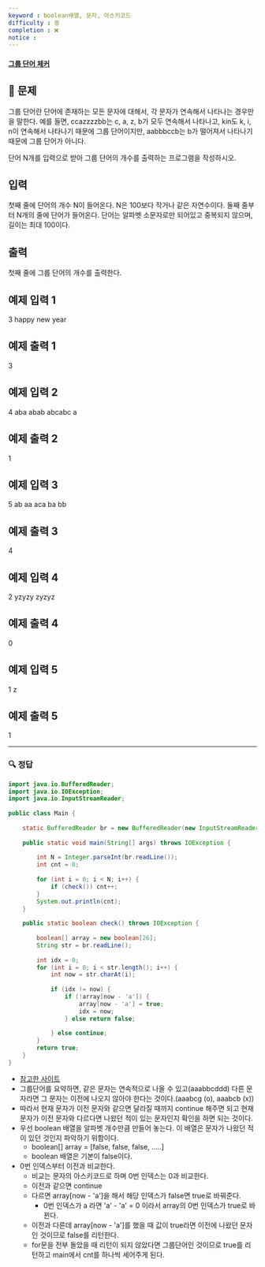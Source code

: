 ```yaml
---
keyword : boolean배열, 문자, 아스키코드
difficulty : 중
completion : ❌
notice : 
---
```


#### [그룹 단어 체커](https://www.acmicpc.net/problem/1316)

## 📝 문제

그룹 단어란 단어에 존재하는 모든 문자에 대해서, 각 문자가 연속해서 나타나는 경우만을 말한다. 예를 들면, ccazzzzbb는 c, a, z, b가 모두 연속해서 나타나고, kin도 k, i, n이 연속해서 나타나기 때문에 그룹 단어이지만, aabbbccb는 b가 떨어져서 나타나기 때문에 그룹 단어가 아니다.

단어 N개를 입력으로 받아 그룹 단어의 개수를 출력하는 프로그램을 작성하시오.

## 입력

첫째 줄에 단어의 개수 N이 들어온다. N은 100보다 작거나 같은 자연수이다. 둘째 줄부터 N개의 줄에 단어가 들어온다. 단어는 알파벳 소문자로만 되어있고 중복되지 않으며, 길이는 최대 100이다.

## 출력

첫째 줄에 그룹 단어의 개수를 출력한다.

## 예제 입력 1

3
happy
new
year

## 예제 출력 1

3

## 예제 입력 2

4
aba
abab
abcabc
a

## 예제 출력 2 

1

## 예제 입력 3 

5
ab
aa
aca
ba
bb

## 예제 출력 3

4

## 예제 입력 4 

2
yzyzy
zyzyz

## 예제 출력 4
0

## 예제 입력 5 

1
z

## 예제 출력 5 

1

---

### 🔍 정답

```java
import java.io.BufferedReader;  
import java.io.IOException;  
import java.io.InputStreamReader;  
  
public class Main {  
  
    static BufferedReader br = new BufferedReader(new InputStreamReader(System.in));  
  
    public static void main(String[] args) throws IOException {  
  
        int N = Integer.parseInt(br.readLine());  
        int cnt = 0;  
  
        for (int i = 0; i < N; i++) {  
            if (check()) cnt++;  
        }  
        System.out.println(cnt);  
    }  
  
    public static boolean check() throws IOException {  
  
        boolean[] array = new boolean[26];  
        String str = br.readLine();  
  
        int idx = 0;  
        for (int i = 0; i < str.length(); i++) {  
            int now = str.charAt(i);  
  
            if (idx != now) {  
                if (!array[now - 'a']) {  
                    array[now - 'a'] = true;  
                    idx = now;  
                } else return false;  
  
            } else continue;  
        }  
        return true;  
    }  
}
```
- [참고한 사이트](https://st-lab.tistory.com/69)
- 그룹단어를 요약하면, 같은 문자는 연속적으로 나올 수 있고(aaabbcddd) 다른 문자라면 그 문자는 이전에 나오지 않아야 한다는 것이다.(aaabcg (o), aaabcb (x))
- 따라서 현재 문자가 이전 문자와 같으면 달라질 때까지 continue 해주면 되고 현재 문자가 이전 문자와 다르다면 나왔던 적이 있는 문자인지 확인을 하면 되는 것이다.
- 우선 boolean 배열을 알파벳 개수만큼 만들어 놓는다. 이 배열은 문자가 나왔던 적이 있던 것인지 파악하기 위함이다.
	- boolean[] array = [false, false, false, .....]
	- boolean 배열은 기본이 false이다.
- 0번 인덱스부터 이전과 비교한다.
	- 비교는 문자의 아스키코드로 하며 0번 인덱스는 0과 비교한다.
	- 이전과 같으면 continue
	- 다르면 array[now - 'a']을 해서 해당 인덱스가 false면 true로 바꿔준다.
		- 0번 인덱스가 a 라면 'a' - 'a' = 0 이라서 array의 0번 인덱스가 true로 바뀐다.
	- 이전과 다른데 array[now - 'a']를 했을 때 값이 true라면 이전에 나왔던 문자인 것이므로 false를 리턴한다.
	- for문을 전부 돌았을 때 리턴이 되지 않았다면 그룹단어인 것이므로 true를 리턴하고 main에서 cnt를 하나씩 세어주게 된다.